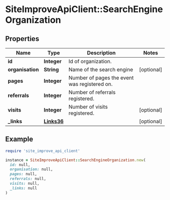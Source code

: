 # SiteImproveApiClient::SearchEngineOrganization

## Properties

| Name | Type | Description | Notes |
| ---- | ---- | ----------- | ----- |
| **id** | **Integer** | Id of organization. |  |
| **organisation** | **String** | Name of the search engine | [optional] |
| **pages** | **Integer** | Number of pages the event was registered on. |  |
| **referrals** | **Integer** | Number of referrals registered. |  |
| **visits** | **Integer** | Number of visits registered. | [optional] |
| **_links** | [**Links36**](Links36.md) |  | [optional] |

## Example

```ruby
require 'site_improve_api_client'

instance = SiteImproveApiClient::SearchEngineOrganization.new(
  id: null,
  organisation: null,
  pages: null,
  referrals: null,
  visits: null,
  _links: null
)
```


